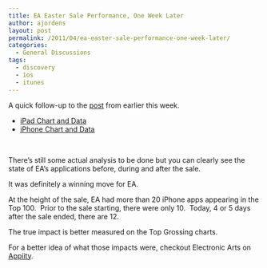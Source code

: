```yaml
---
title: EA Easter Sale Performance, One Week Later
author: ajordens
layout: post
permalink: /2011/04/ea-easter-sale-performance-one-week-later/
categories:
  - General Discussions
tags:
  - discovery
  - ios
  - itunes
---
```

A quick follow-up to the [post][1] from earlier this week.

  * [iPad Chart and Data][2]
  * [iPhone Chart and Data][3]

 

There&#8217;s still some actual analysis to be done but you can clearly see the state of EA&#8217;s applications before, during and after the sale.

It was definitely a winning move for EA.

At the height of the sale, EA had more than 20 iPhone apps appearing in the Top 100.  Prior to the sale starting, there were only 10.  Today, 4 or 5 days after the sale ended, there are 12.

The true impact is better measured on the Top Grossing charts.

For a better idea of what those impacts were, checkout Electronic Arts on [Appiity][4].

 [1]: http://littlesquare.com/2011/04/impact-of-the-electronic-arts-easter-sale/
 [2]: https://docs.google.com/viewer?a=v&pid=explorer&chrome=true&srcid=0B_IHFqhp9LeNMGMwZGRlZGYtOWRiOC00ODllLWFlYjktOTVlNzhmMzBmNmE1&hl=en
 [3]: https://docs.google.com/viewer?a=v&pid=explorer&chrome=true&srcid=0B_IHFqhp9LeNNjU5YzIyYzYtNGVhZi00Nzc5LWI2NTUtM2IxZjRiOWQyM2Rk&hl=en
 [4]: http://appiity.com/vendors/Electronic%20Arts